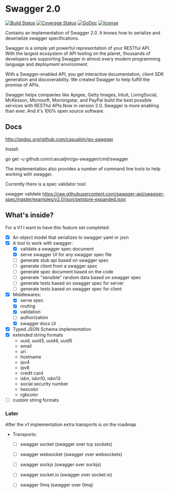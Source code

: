 # Swagger 2.0

[![Build Status](https://travis-ci.org/casualjim/go-swagger.svg?branch=master)](https://travis-ci.org/casualjim/go-swagger)
[![Coverage Status](https://coveralls.io/repos/casualjim/go-swagger/badge.svg?branch=master)](https://coveralls.io/r/casualjim/go-swagger?branch=master)
[![GoDoc](https://godoc.org/github.com/casualjim/go-swagger?status.svg)](http://godoc.org/github.com/casualjim/go-swagger)
[![license](http://img.shields.io/badge/license-Apache%20v2-orange.svg)](https://raw.githubusercontent.com/swagger-api/swagger-spec/master/LICENSE)

Contains an implementation of Swagger 2.0.
It knows how to serialize and deserialize swagger specifications.

Swagger is a simple yet powerful representation of your RESTful API.  
With the largest ecosystem of API tooling on the planet, thousands of developers are supporting Swagger
in almost every modern programming language and deployment environment.   

With a Swagger-enabled API, you get interactive documentation, client SDK generation and discoverability.
We created Swagger to help fulfill the promise of APIs.   

Swagger helps companies like Apigee, Getty Images, Intuit, LivingSocial, McKesson, Microsoft, Morningstar, and PayPal 
build the best possible services with RESTful APIs.Now in version 2.0, Swagger is more enabling than ever. 
And it's 100% open source software.

## Docs

http://godoc.org/github.com/casualjim/go-swagger

Install:

  go get -u github.com/casualjim/go-swagger/cmd/swagger

The implementation also provides a number of command line tools to help working with swagger.

Currently there is a spec validator tool:

  swagger validate https://raw.githubusercontent.com/swagger-api/swagger-spec/master/examples/v2.0/json/petstore-expanded.json

## What's inside?

For a V1 I want to have this feature set completed:

- [x] An object model that serializes to swagger yaml or json 
- [x] A tool to work with swagger:
  - [x] validate a swagger spec document
  - [x] serve swagger UI for any swagger spec file
  - [ ] generate stub api based on swagger spec
  - [ ] generate client from a swagger spec
  - [ ] generate spec document based on the code
  - [ ] generate "sensible" random data based on swagger spec
  - [ ] generate tests based on swagger spec for server
  - [ ] generate tests based on swagger spec for client
- [x] Middlewares:
  - [x] serve spec
  - [x] routing
  - [x] validation 
  - [ ] authorization
  - [x] swagger docs UI
- [x] Typed JSON Schema implementation
- [x] extended string formats
  - uuid, uuid3, uuid4, uuid5
  - email
  - uri
  - hostname
  - ipv4
  - ipv6
  - credit card
  - isbn, isbn10, isbn13
  - social security number
  - hexcolor
  - rgbcolor
- [ ] custom string formats

### Later

After the v1 implementation extra transports is on the roadmap

- Transports:
  - [ ] swagger socket (swagger over tcp sockets)
  - [ ] swagger websocket (swagger over websockets)
  - [ ] swagger sockjs (swagger over sockjs)
  - [ ] swagger socket.io (swagger over socket.io)
  - [ ] swagger 0mq (swagger over 0mq)

